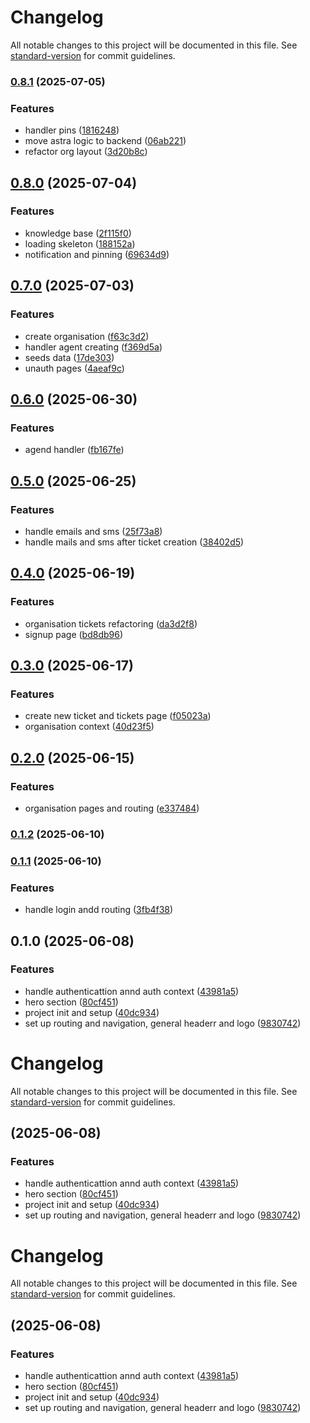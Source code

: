 # Changelog

All notable changes to this project will be documented in this file. See [standard-version](https://github.com/conventional-changelog/standard-version) for commit guidelines.

### [0.8.1](https://github.com/AristideI/SautiDesk-fn/compare/v0.8.0...v0.8.1) (2025-07-05)


### Features

* handler pins ([1816248](https://github.com/AristideI/SautiDesk-fn/commit/1816248baa6e8df16f6542fa8c5f5dd5bdfcfa17))
* move astra logic to backend ([06ab221](https://github.com/AristideI/SautiDesk-fn/commit/06ab221397c58af693d144c3a41de5a6fad8f1d5))
* refactor org layout ([3d20b8c](https://github.com/AristideI/SautiDesk-fn/commit/3d20b8c7688c01b10a1c9c6b2f76ddcdb6ed54a4))

## [0.8.0](https://github.com/AristideI/SautiDesk-fn/compare/v0.7.0...v0.8.0) (2025-07-04)


### Features

* knowledge base ([2f115f0](https://github.com/AristideI/SautiDesk-fn/commit/2f115f0bd1d4ade8a23411a0ec7367536c27e450))
* loading skeleton ([188152a](https://github.com/AristideI/SautiDesk-fn/commit/188152a19b7cb7aa189a59c040602b1cdeedc538))
* notification and pinning ([69634d9](https://github.com/AristideI/SautiDesk-fn/commit/69634d932944de94c752978d9ee64a6414a473e0))

## [0.7.0](https://github.com/AristideI/SautiDesk-fn/compare/v0.6.0...v0.7.0) (2025-07-03)


### Features

* create organisation ([f63c3d2](https://github.com/AristideI/SautiDesk-fn/commit/f63c3d21c78f8a84772b27230b43c83077857fd6))
* handler agent creating ([f369d5a](https://github.com/AristideI/SautiDesk-fn/commit/f369d5a417eca4239ef460d2d3c8f232a0ee39ea))
* seeds data ([17de303](https://github.com/AristideI/SautiDesk-fn/commit/17de303207e1ef5ed399686f550bcf5928a933bf))
* unauth pages ([4aeaf9c](https://github.com/AristideI/SautiDesk-fn/commit/4aeaf9c1c8c75e9014718e346b941940c8d02544))

## [0.6.0](https://github.com/AristideI/SautiDesk-fn/compare/v0.5.0...v0.6.0) (2025-06-30)


### Features

* agend handler ([fb167fe](https://github.com/AristideI/SautiDesk-fn/commit/fb167fe73ea5b0b3dbe92b2903c7a45ec25e2617))

## [0.5.0](https://github.com/AristideI/SautiDesk-fn/compare/v0.4.0...v0.5.0) (2025-06-25)


### Features

* handle emails and sms ([25f73a8](https://github.com/AristideI/SautiDesk-fn/commit/25f73a875fecf36998e94ed049365b8e2ed7eb7a))
* handle mails and sms after ticket creation ([38402d5](https://github.com/AristideI/SautiDesk-fn/commit/38402d5e4b80df7c20291b3fb20a589f505cce92))

## [0.4.0](https://github.com/AristideI/SautiDesk-fn/compare/v0.3.0...v0.4.0) (2025-06-19)


### Features

* organisation tickets refactoring ([da3d2f8](https://github.com/AristideI/SautiDesk-fn/commit/da3d2f83d24b0cb1627575c87ab0849fab2bc429))
* signup page ([bd8db96](https://github.com/AristideI/SautiDesk-fn/commit/bd8db96bc5198403957a2afae5f53c3b3d10ab34))

## [0.3.0](https://github.com/AristideI/SautiDesk-fn/compare/v0.2.0...v0.3.0) (2025-06-17)


### Features

* create new ticket and tickets page ([f05023a](https://github.com/AristideI/SautiDesk-fn/commit/f05023aaf310307a001ff6be06346d1051d7a580))
* organisation context ([40d23f5](https://github.com/AristideI/SautiDesk-fn/commit/40d23f58f25cdc7fc1c383d8182926933abc4eed))

## [0.2.0](https://github.com/AristideI/SautiDesk-fn/compare/v0.1.2...v0.2.0) (2025-06-15)


### Features

* organisation pages and routing ([e337484](https://github.com/AristideI/SautiDesk-fn/commit/e337484756f03466557c2fe62af901c9f2155f47))

### [0.1.2](https://github.com/AristideI/SautiDesk-fn/compare/v0.1.1...v0.1.2) (2025-06-10)

### [0.1.1](https://github.com/AristideI/SautiDesk-fn/compare/v0.1.0...v0.1.1) (2025-06-10)


### Features

* handle login andd routing ([3fb4f38](https://github.com/AristideI/SautiDesk-fn/commit/3fb4f388a043dc527abd7db8734d0562e7d3087e))

## 0.1.0 (2025-06-08)


### Features

* handle authenticattion annd auth context ([43981a5](https://github.com/AristideI/SautiDesk-fn/commit/43981a51578a0beb2fb77f877a005b02a026ebcd))
* hero section ([80cf451](https://github.com/AristideI/SautiDesk-fn/commit/80cf4512ec0660d56e7ae62c7b9c3e86ac938ca5))
* project init and setup ([40dc934](https://github.com/AristideI/SautiDesk-fn/commit/40dc93405a6d635c360a0f6854590e4e7f35b8cf))
* set up routing and navigation, general headerr and logo ([9830742](https://github.com/AristideI/SautiDesk-fn/commit/98307425d25642639dcfa81352bb791ccb11d87b))

# Changelog

All notable changes to this project will be documented in this file. See [standard-version](https://github.com/conventional-changelog/standard-version) for commit guidelines.

##  (2025-06-08)


### Features

* handle authenticattion annd auth context ([43981a5](https://github.com/AristideI/SautiDesk-fn/commit/43981a51578a0beb2fb77f877a005b02a026ebcd))
* hero section ([80cf451](https://github.com/AristideI/SautiDesk-fn/commit/80cf4512ec0660d56e7ae62c7b9c3e86ac938ca5))
* project init and setup ([40dc934](https://github.com/AristideI/SautiDesk-fn/commit/40dc93405a6d635c360a0f6854590e4e7f35b8cf))
* set up routing and navigation, general headerr and logo ([9830742](https://github.com/AristideI/SautiDesk-fn/commit/98307425d25642639dcfa81352bb791ccb11d87b))

# Changelog

All notable changes to this project will be documented in this file. See [standard-version](https://github.com/conventional-changelog/standard-version) for commit guidelines.

##  (2025-06-08)


### Features

* handle authenticattion annd auth context ([43981a5](https://github.com/AristideI/SautiDesk-fn/commit/43981a51578a0beb2fb77f877a005b02a026ebcd))
* hero section ([80cf451](https://github.com/AristideI/SautiDesk-fn/commit/80cf4512ec0660d56e7ae62c7b9c3e86ac938ca5))
* project init and setup ([40dc934](https://github.com/AristideI/SautiDesk-fn/commit/40dc93405a6d635c360a0f6854590e4e7f35b8cf))
* set up routing and navigation, general headerr and logo ([9830742](https://github.com/AristideI/SautiDesk-fn/commit/98307425d25642639dcfa81352bb791ccb11d87b))
